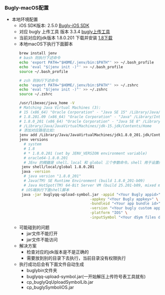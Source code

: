 ### Bugly-macOS配置
- 本地环境配置  
  - iOS SDK版本: 2.5.0 [Bugly-iOS SDK](https://github.com/BuglyDevTeam/Bugly-iOS)
  - 对应 bugly 上传工具 版本 3.3.4 [bugly上传工具](https://bugly.qq.com/v2/sdkDownload?id=d796e9d7-0423-422f-9eb9-63b6e16ef4f9)
  - 当前对应的jdk版本 1.8.0.201 下载并安装 [1.8下载](https://www.oracle.com/java/technologies/javase/javase8-archive-downloads.html)
  - 本地macOS下执行下面脚本
    ```sh
    brew install jenv
    # bash 则执行下述命令
    echo 'export PATH="$HOME/.jenv/bin:$PATH"' >> ~/.bash_profile
    echo 'eval "$(jenv init -)"' >> ~/.bash_profile
    source ~/.bash_profile
    
    # zsh 则执行下述命令
    echo 'export PATH="$HOME/.jenv/bin:$PATH"' >> ~/.zshrc
    echo 'eval "$(jenv init -)"' >> ~/.zshrc
    source ~/.zshrc
    
    /usr/libexec/java_home -V
    # Matching Java Virtual Machines (3):
    # 15 (x86_64) "Oracle Corporation" - "Java SE 15" /Library/Java/JavaVirtualMachines/jdk-15.jdk/Contents/Home
    # 1.8.201.09 (x86_64) "Oracle Corporation" - "Java" /Library/Internet Plug-Ins/JavaAppletPlugin.plugin/Contents/Home
    # 1.8.0_201 (x86_64) "Oracle Corporation" - "Java SE 8" /Library/Java/JavaVirtualMachines/jdk1.8.0_201.jdk/Contents/Home
    # /Library/Java/JavaVirtualMachines/jdk-15.jdk/Contents/Home
    # 添加对应路径比如:
    jenv add /Library/Java/JavaVirtualMachines/jdk1.8.0_201.jdk/Contents/Home
    jenv versions
      # system
      # 1.8
      # * 1.8.0.201 (set by JENV_VERSION environment variable)
      # oracle64-1.8.0.201 
      # JEnv 的精髓是 shell、local 和 global 三个参数命令。shell 用于设置终端窗口生命周期内使用的 JDK 版本；local 用于设置当前目录下使用的 JDK 版本；而 global 用于设置全局使用的 JDK 版本。这三个命令的使用方式都一样：
     jenv shell/local/global 1.8.0.201
     java -version
      # java version "1.8.0_201"
      # Java(TM) SE Runtime Environment (build 1.8.0_201-b09)
      # Java HotSpot(TM) 64-Bit Server VM (build 25.201-b09, mixed mode)
     # iOS端执行下面shell脚本
     java -jar buglyqq-upload-symbol.jar -appid "<Your Bugly appid>" \
                                    -appkey "<Your Bugly appkey>" \
                                    -bundleid "<Your app bundle id>" \
                                    -version "<Your bugly custom app version>" \
                                    -platform "IOS" \
                                    -inputSymbol "<Your dSym files dir path>"
    ```
  - 可能碰到的问题
    -  jar文件不能打开
    -  jar文件不能访问
  - 解决方案
    - 检查对应的jdk版本是不是正确的
    - 需要放到别的目录下去执行，当前目录没有权限执行
  - 执行成功后会有下面文件自动生成
    - buglybin文件夹
    - buglyqq-upload-symbol.jar(一开始解压上传符号表工具就有)
    - cp_buglyQqUploadSymbolLib.jar
    - cp_buglySymboliOS.jar
